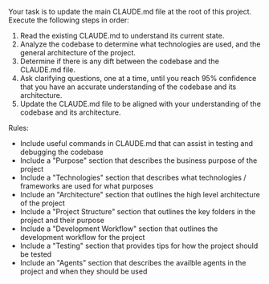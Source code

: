 Your task is to update the main CLAUDE.md file at the root of this project. Execute the following
steps in order:

1. Read the existing CLAUDE.md to understand its current state.
2. Analyze the codebase to determine what technologies are used, and the general architecture of the project.
3. Determine if there is any dift between the codebase and the CLAUDE.md file.
4. Ask clarifying questions, one at a time, until you reach 95% confidence that you have an accurate understanding of the codebase and its architecture.
5. Update the CLAUDE.md file to be aligned with your understanding of the codebase and its architecture.

Rules:

- Include useful commands in CLAUDE.md that can assist in testing and debugging the codebase
- Include a "Purpose" section that describes the business purpose of the project
- Include a "Technologies" section that describes what technologies / frameworks are used for what purposes
- Include an "Architecture" section that outlines the high level architecture of the project
- Include a "Project Structure" section that outlines the key folders in the project and their purpose
- Include a "Development Workflow" section that outlines the development workflow for the project
- Include a "Testing" section that provides tips for how the project should be tested
- Include an "Agents" section that describes the availble agents in the project and when they should be used
